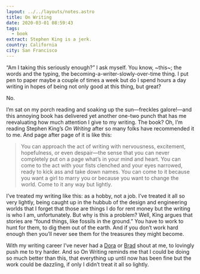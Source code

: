 ```yaml
---
layout: ../../layouts/notes.astro
title: On Writing
date: 2020-03-01 08:59:43
tags:
  - book
extract: Stephen King is a jerk.
country: California
city: San Francisco
---
```


“Am I taking this seriously enough?” I ask myself. You know, ~this~; the words and the typing, the becoming-a-writer-slowly-over-time thing. I put pen to paper maybe a couple of times a week but do I spend hours a day writing in hopes of being not only good at this thing, but great?

No.

I’m sat on my porch reading and soaking up the sun—freckles galore!—and this annoying book has delivered yet another one-two punch that has me reevaluating how much attention I give to my writing. The book? Oh, I’m reading Stephen King’s _On Writing_ after so many folks have recommended it to me. And page after page of it is like this:

> You can approach the act of writing with nervousness, excitement, hopefulness, or even despair—the sense that you can never completely put on a page what’s in your mind and heart. You can come to the act with your fists clenched and your eyes narrowed, ready to kick ass and take down names. You can come to it because you want a girl to marry you or because you want to change the world. Come to it any way but lightly.

I’ve treated my writing like this: as a hobby, not a job. I’ve treated it all so very lightly, being caught up in the hubbub of the design and engineering worlds that I forget that those are things I do for rent money but the writing is who I am, unfortunately. But why is this a problem? Well, King argues that stories are “found things, like fossils in the ground.” You have to work to hunt for them, to dig them out of the earth. And if you don’t work hard enough then you’ll never see them for the treasures they might become.

With my writing career I’ve never had a [Dora](https://www.robinrendle.com/notes/dora) or [Brad](https://www.robinrendle.com/notes/the-success-of-many-days) shout at me, to lovingly push me to try harder. And so On Writing reminds me that I could be doing so much better than this, that everything up until now has been fine but the work could be dazzling, if only I didn’t treat it all so lightly.
